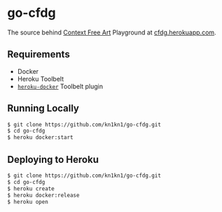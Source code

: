 # go-cfdg
The source behind [Context Free Art](http://www.contextfreeart.org/) Playground at [cfdg.herokuapp.com](https://cfdg.herokuapp.com/).

## Requirements
- Docker
- Heroku Toolbelt
- [`heroku-docker`](https://devcenter.heroku.com/articles/introduction-local-development-with-docker) Toolbelt plugin

## Running Locally
```sh
$ git clone https://github.com/kn1kn1/go-cfdg.git
$ cd go-cfdg
$ heroku docker:start
```

## Deploying to Heroku
```sh
$ git clone https://github.com/kn1kn1/go-cfdg.git
$ cd go-cfdg
$ heroku create
$ heroku docker:release
$ heroku open
```

